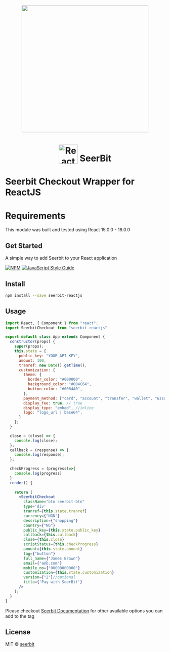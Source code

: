 <div align="center">
 <img width="400" valign="top" src="https://assets.seerbitapi.com/images/seerbit_logo_type.png">
</div>

<h1 align="center">
  <img width="60" valign="bottom" src="https://reactnative.dev/img/header_logo.svg" alt="ReactJS">
   SeerBit
</h1>

# Seerbit Checkout Wrapper for ReactJS

# Requirements
This module was built and tested using React 15.0.0 - 18.0.0

## Get Started

A simple way to add Seerbit to your React application

[![NPM](https://img.shields.io/npm/v/react-seerbit.svg)](https://www.npmjs.com/package/seerbit-reactjs) [![JavaScript Style Guide](https://img.shields.io/badge/code_style-standard-brightgreen.svg)](https://standardjs.com)

## Install

```bash
npm install --save seerbit-reactjs
```

## Usage

```jsx
import React, { Component } from "react";
import SeerbitCheckout from "seerbit-reactjs"

export default class App extends Component {
  constructor(props) {
    super(props);
    this.state = {
      public_key: "YOUR_API_KEY",
      amount: 100,
      tranref: new Date().getTime(),
      customization: {
        theme: {
          border_color: "#000000",
          background_color: "#004C64",
          button_color: "#0084A0",
        },
        payment_method: ["card", "account", "transfer", "wallet", "ussd"],
        display_fee: true, // true 
        display_type: "embed", //inline
        logo: "logo_url | base64", 
      }
    };
  }

  close = (close) => {
    console.log(close);
  };
  callback = (response) => {
    console.log(response);
  };

  checkProgress = (progress)=>{
    console.log(progress)
  }
  render() {
  
    return (
      <SeerbitCheckout
        className="btn seerbit-btn"
        type='div'
        tranref={this.state.tranref}
        currency={"NGN"}
        description={"shopping"}
        country={"NG"}
        public_key={this.state.public_key}
        callback={this.callback}
        close={this.close}
        scriptStatus={this.checkProgress}
        amount={this.state.amount}
        tag={"button"}
        full_name={"James Brown"}
        email={"a@b.com"}
        mobile_no={"00000000000"}
        customization={this.state.customization}
        version={"2"}//optional
        title={'Pay with SeerBit'}
      />
    );
  }
}

```

Please checkout <a href='https://doc.seerbit.com'>Seerbit Documentation</a> for other available options you can add to the tag

## License

MIT © [seerbit](https://github.com/seerbit)
